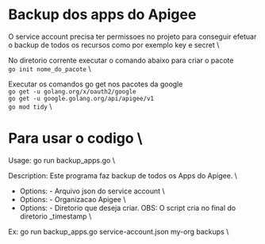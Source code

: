# Backup dos apps do Apigee

O service account precisa ter permissoes no projeto para conseguir efetuar o backup de todos os  recursos como por exemplo key e secret \

No diretorio corrente executar o comando abaixo para criar o pacote \
`go init nome_do_pacote` \

Executar os comandos go get nos pacotes da google \
`go get -u golang.org/x/oauth2/google` \
`go get -u google.golang.org/api/apigee/v1` \
`go mod tidy` \


# Para usar o codigo \

Usage: go run backup_apps.go <serviceAccountFile> <organization> <backupDir> \

Description: Este programa faz backup de todos os Apps do Apigee. \

- Options: <serviceAccountFile> - Arquivo json do service account \
- Options: <organization> - Organizacao Apigee \
- Options: <backupDir> - Diretorio que deseja criar. OBS: O script cria no final do diretorio  _timestamp \

Ex: go run backup_apps.go service-account.json my-org backups \
